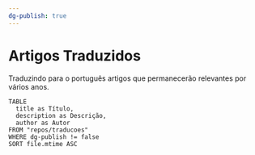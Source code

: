 ```yaml
---
dg-publish: true
---
```

# Artigos Traduzidos

Traduzindo para o português artigos que permanecerão relevantes por vários anos.

```dataview
TABLE 
  title as Título,
  description as Descrição,
  author as Autor
FROM "repos/traducoes"
WHERE dg-publish != false
SORT file.mtime ASC
```
